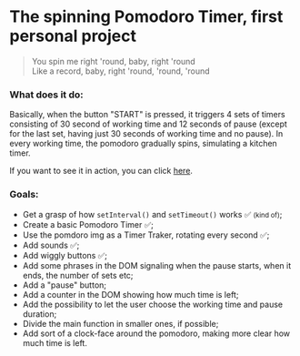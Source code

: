 # The spinning Pomodoro Timer, first personal project

>You spin me right 'round, baby, right 'round <br>
Like a record, baby, right 'round, 'round, 'round

### What does it do:

Basically, when the button "START" is pressed, it triggers 4 sets of timers consisting of 30 second of working time and 12 seconds of pause (except for the last set, having just 30 seconds of working time and no pause). In every working time, the pomodoro gradually spins, simulating a kitchen timer.

If you want to see it in action, you can click [here](https://marilisamoio.github.io/pomodoro-timer-test/).

### Goals:
- Get a grasp of how `setInterval()` and `setTimeout()` works ✅ <small>(kind of)</small>;
- Create a basic Pomodoro Timer ✅;
- Use the pomdoro img as a Timer Traker, rotating every second ✅;
- Add sounds ✅;
- Add wiggly buttons ✅;
- Add some phrases in the DOM signaling when the pause starts, when it ends, the number of sets etc;
- Add a "pause" button;
- Add a counter in the DOM showing how much time is left;
- Add the possibility to let the user choose the working time and pause duration;
- Divide the main function in smaller ones, if possible;
- Add sort of a clock-face around the pomodoro, making more clear how much time is left.
